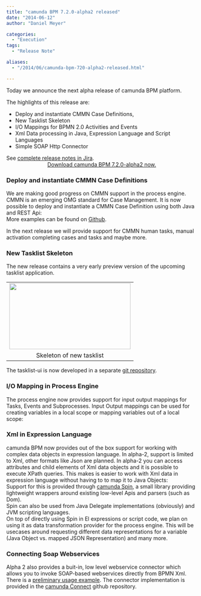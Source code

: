```yaml
---
title: "camunda BPM 7.2.0-alpha2 released"
date: "2014-06-12"
author: "Daniel Meyer"

categories:
  - "Execution"
tags: 
  - "Release Note"

aliases:
  - "/2014/06/camunda-bpm-720-alpha2-released.html"

---
```


<div>
Today we announce the next alpha release of camunda BPM platform.

The highlights of this release are:

<ul>
<li>Deploy and instantiate CMMN Case Definitions,</li>
<li>New Tasklist Skeleton</li>
<li>I/O Mappings for BPMN 2.0 Activities and Events</li>
<li>Xml Data processing in Java, Expression Language and Script Languages</li>
<li>Simple SOAP Http Connector</li>
</ul>
<div>
See <a href="https://jira.camunda.com/secure/ReleaseNote.jspa?projectId=10230&amp;version=13296">complete release notes in Jira</a>.</div>
<div>

</div>
<div style="text-align: center;">
<a href="http://camunda.org/download">Download camunda BPM 7.2.0-alpha2 now.</a></div>

<a name='more'></a>

<h3>
Deploy and instantiate CMMN Case Definitions</h3>
We are making good progress on CMMN support in the process engine. CMMN is an emerging OMG standard for Case Management. It is now possible to deploy and instantiate a CMMN Case Definition using both Java and REST Api:

<div class="embedded-gist">
<script src="https://gist.github.com/meyerdan/bbf2e20be953bd311101.js"></script>
</div>
More examples can be found on <a href="https://github.com/camunda/camunda-bpm-platform/blob/master/engine/src/test/java/org/camunda/bpm/engine/test/examples/cmmn/CaseTest.java">Github</a>.

In the next release we will provide support for CMMN human tasks, manual activation completing cases and tasks and maybe more.

<h3>
New Tasklist Skeleton</h3>
The new release contains a very early preview version of the upcoming tasklist application.

<table align="center" cellpadding="0" cellspacing="0" class="tr-caption-container" style="margin-left: auto; margin-right: auto; text-align: center;"><tbody>
<tr><td style="text-align: center;"><a href="http://3.bp.blogspot.com/-DW1MwOBtG7k/U5mxIor63OI/AAAAAAAAAbE/pibg3VaE2GQ/s1600/tasklist-dev-screenshot.png" imageanchor="1" style="margin-left: auto; margin-right: auto;"><img border="0" src="http://3.bp.blogspot.com/-DW1MwOBtG7k/U5mxIor63OI/AAAAAAAAAbE/pibg3VaE2GQ/s1600/tasklist-dev-screenshot.png" height="174" width="320" /></a></td></tr>
<tr><td class="tr-caption" style="text-align: center;">Skeleton of new tasklist</td></tr>
</tbody></table>


The tasklist-ui is now developed in a separate <a href="https://github.com/camunda/camunda-tasklist-ui">git repository</a>.

<div class="separator" style="clear: both; text-align: center;">
</div>


<h3>
I/O Mapping in Process Engine</h3>
The process engine now provides support for input output mappings for Tasks, Events and Subprocesses. Input Output mappings can be used for creating variables in a local scope or mapping variables out of a local scope:

<div class="embedded-gist">
<script src="https://gist.github.com/meyerdan/c3d85082a0c8e88ff6d5.js"></script>
</div>
<h3>
Xml in Expression Language</h3>
<div>
camunda BPM now provides out of the box support for working with complex data objects in expression language. In alpha-2, support is limited to Xml, other formats like Json are planned. In alpha-2 you can access attributes and child elements of Xml data objects and it is possible to execute XPath queries. This makes is easier to work with Xml data in expression language without having to to map it to Java Objects:</div>
<div class="embedded-gist">
<script src="https://gist.github.com/meyerdan/7fd0321d9af7f2aa136d.js"></script></div>
<div>
Support for this is provided through <a href="https://github.com/camunda/camunda-spin">camunda Spin</a>, a small library providing lightweight wrappers around existing low-level Apis and parsers (such as Dom).</div>
<div>
Spin can also be used from Java Delegate implementations (obviously) and JVM scripting languages.</div>
<div>

</div>
<div>
On top of directly using Spin in El expressions or script code, we plan on using it as data transformation provider for the process engine. This will be usecases around requesting different data representations for a variable (Java Object vs. mapped JSON Representation) and many more.</div>
<h3>
Connecting Soap Webservices</h3>
<div>
Alpha 2 also provides a buit-in, low level webservice connector which allows you to invoke SOAP-based webservices directly from BPMN Xml. There is a <a href="https://github.com/camunda/camunda-bpm-examples/tree/master/servicetask/soap-service">preliminary usage example</a>. The connector implementation is provided in the <a href="https://github.com/camunda/camunda-connect">camunda Connect</a> github repository.</div>

</div>
